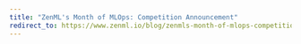 ```yaml
---
title: "ZenML's Month of MLOps: Competition Announcement"
redirect_to: https://www.zenml.io/blog/zenmls-month-of-mlops-competition-announcement
---
```

